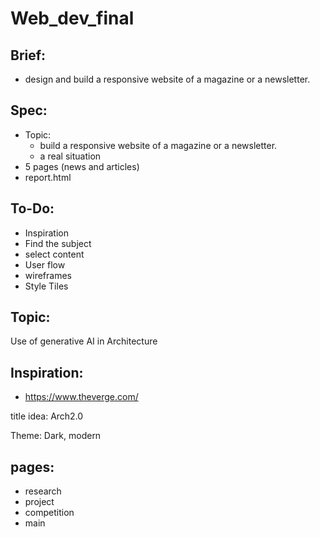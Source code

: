 # Web_dev_final

## Brief:
  - design and build a responsive website of a magazine or a newsletter.

## Spec:
  - Topic: 
    - build a responsive website of a magazine or a newsletter.
    - a real situation
  - 5 pages (news and articles)
  - report.html

## To-Do:

  - Inspiration
  - Find the subject
  - select content
  - User flow
  - wireframes
  - Style Tiles

## Topic:

Use of generative AI in Architecture

## Inspiration:

- https://www.theverge.com/


title idea: Arch2.0

Theme: Dark, modern

## pages:

- research
- project
- competition
- main
